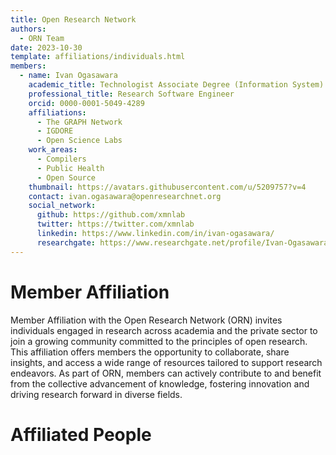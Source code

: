 ```yaml
---
title: Open Research Network
authors:
  - ORN Team
date: 2023-10-30
template: affiliations/individuals.html
members:
  - name: Ivan Ogasawara
    academic_title: Technologist Associate Degree (Information System)
    professional_title: Research Software Engineer
    orcid: 0000-0001-5049-4289
    affiliations:
      - The GRAPH Network
      - IGDORE
      - Open Science Labs
    work_areas:
      - Compilers
      - Public Health
      - Open Source
    thumbnail: https://avatars.githubusercontent.com/u/5209757?v=4
    contact: ivan.ogasawara@openresearchnet.org
    social_network:
      github: https://github.com/xmnlab
      twitter: https://twitter.com/xmnlab
      linkedin: https://www.linkedin.com/in/ivan-ogasawara/
      researchgate: https://www.researchgate.net/profile/Ivan-Ogasawara-2
---
```


# Member Affiliation

Member Affiliation with the Open Research Network (ORN) invites individuals
engaged in research across academia and the private sector to join a growing
community committed to the principles of open research. This affiliation offers
members the opportunity to collaborate, share insights, and access a wide range
of resources tailored to support research endeavors. As part of ORN, members can
actively contribute to and benefit from the collective advancement of knowledge,
fostering innovation and driving research forward in diverse fields.

# Affiliated People
